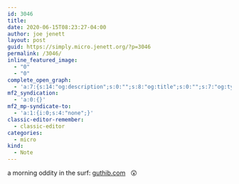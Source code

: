 ```yaml
---
id: 3046
title: 
date: 2020-06-15T08:23:27-04:00
author: joe jenett
layout: post
guid: https://simply.micro.jenett.org/?p=3046
permalink: /3046/
inline_featured_image:
  - "0"
  - "0"
complete_open_graph:
  - 'a:7:{s:14:"og:description";s:0:"";s:8:"og:title";s:0:"";s:7:"og:type";s:0:"";s:12:"twitter:card";s:7:"summary";s:15:"twitter:creator";s:0:"";s:19:"twitter:description";s:0:"";s:8:"og:image";s:0:"";}'
mf2_syndication:
  - 'a:0:{}'
mf2_mp-syndicate-to:
  - 'a:1:{i:0;s:4:"none";}'
classic-editor-remember:
  - classic-editor
categories:
  - micro
kind:
  - Note
---
```

a morning oddity in the surf: [guthib.com](http://guthib.com/ "guthib.com")   😲